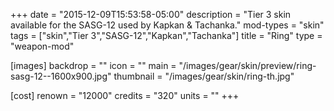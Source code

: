 +++
date = "2015-12-09T15:53:58-05:00"
description = "Tier 3 skin available for the SASG-12 used by Kapkan & Tachanka."
mod-types = "skin"
tags = ["skin","Tier 3","SASG-12","Kapkan","Tachanka"]
title = "Ring"
type = "weapon-mod"

[images]
  backdrop = ""
  icon = ""
  main = "/images/gear/skin/preview/ring-sasg-12--1600x900.jpg"
  thumbnail = "/images/gear/skin/ring-th.jpg"

[cost]
  renown = "12000"
  credits = "320"
  units = ""
+++
